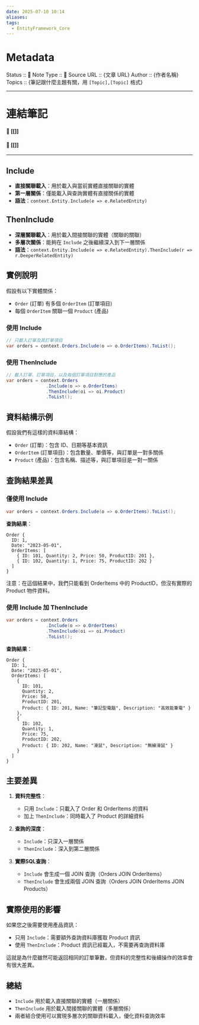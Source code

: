 ```yaml
---
date: 2025-07-10 10:14
aliases: 
tags:
  - EntityFramework_Core
---
```

# Metadata
Status :: 🌱
Note Type :: 📰
Source URL :: {文章 URL}
Author :: {作者名稱}
Topics :: {筆記跟什麼主題有關，用 `[Topic],[Topic]` 格式}

---
# 連結筆記
#### 📑 [[]]
#### 📑 [[]]

---
## Include

- **直接關聯載入**：用於載入與當前實體直接關聯的實體
- **第一層關係**：僅能載入與查詢實體有直接關係的實體
- **語法**：`context.Entity.Include(e => e.RelatedEntity)`

## ThenInclude

- **深層關聯載入**：用於載入間接關聯的實體（關聯的關聯）
- **多層次關係**：能夠在 `Include` 之後繼續深入到下一層關係
- **語法**：`context.Entity.Include(e => e.RelatedEntity).ThenInclude(r => r.DeeperRelatedEntity)`

## 實例說明

假設有以下實體關係：
- `Order` (訂單) 有多個 `OrderItem` (訂單項目)
- 每個 `OrderItem` 關聯一個 `Product` (產品)

### 使用 Include

```csharp
// 只載入訂單及其訂單項目
var orders = context.Orders.Include(o => o.OrderItems).ToList();
```

### 使用 ThenInclude

```csharp
// 載入訂單、訂單項目，以及每個訂單項目對應的產品
var orders = context.Orders
               .Include(o => o.OrderItems)
               .ThenInclude(oi => oi.Product)
               .ToList();
```

## 資料結構示例

假設我們有這樣的資料庫結構：

- `Order` (訂單)：包含 ID、日期等基本資訊
- `OrderItem` (訂單項目)：包含數量、單價等，與訂單是一對多關係
- `Product` (產品)：包含名稱、描述等，與訂單項目是一對一關係

## 查詢結果差異

### 僅使用 Include
```csharp
var orders = context.Orders.Include(o => o.OrderItems).ToList();
```

**查詢結果**：
```
Order {
  ID: 1,
  Date: "2023-05-01",
  OrderItems: [
    { ID: 101, Quantity: 2, Price: 50, ProductID: 201 },
    { ID: 102, Quantity: 1, Price: 75, ProductID: 202 }
  ]
}
```

注意：在這個結果中，我們只能看到 OrderItems 中的 ProductID，但沒有實際的 Product 物件資料。

### 使用 Include 加 ThenInclude
```csharp
var orders = context.Orders
               .Include(o => o.OrderItems)
               .ThenInclude(oi => oi.Product)
               .ToList();
```

**查詢結果**：
```
Order {
  ID: 1,
  Date: "2023-05-01",
  OrderItems: [
    { 
      ID: 101, 
      Quantity: 2, 
      Price: 50, 
      ProductID: 201,
      Product: { ID: 201, Name: "筆記型電腦", Description: "高效能筆電" }
    },
    { 
      ID: 102, 
      Quantity: 1, 
      Price: 75, 
      ProductID: 202,
      Product: { ID: 202, Name: "滑鼠", Description: "無線滑鼠" }
    }
  ]
}
```

## 主要差異

1. **資料完整性**：
   - 只用 `Include`：只載入了 Order 和 OrderItems 的資料
   - 加上 `ThenInclude`：同時載入了 Product 的詳細資料

2. **查詢的深度**：
   - `Include`：只深入一層關係
   - `ThenInclude`：深入到第二層關係

3. **實際SQL查詢**：
   - `Include` 會生成一個 JOIN 查詢（Orders JOIN OrderItems）
   - `ThenInclude` 會生成兩個 JOIN 查詢（Orders JOIN OrderItems JOIN Products）

## 實際使用的影響

如果您之後需要使用產品資訊：
- 只用 `Include`：需要額外查詢資料庫獲取 Product 資訊
- 使用 `ThenInclude`：Product 資訊已經載入，不需要再查詢資料庫

這就是為什麼雖然可能返回相同的訂單筆數，但資料的完整性和後續操作的效率會有很大差異。

## 總結

- `Include` 用於載入直接關聯的實體（一層關係）
- `ThenInclude` 用於載入間接關聯的實體（多層關係）
- 兩者結合使用可以實現多層次的關聯資料載入，優化資料查詢效率